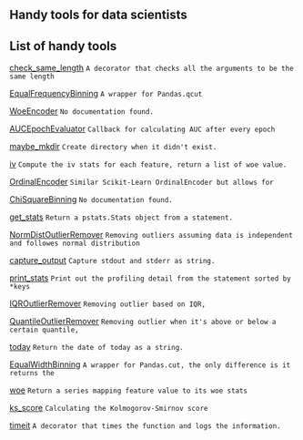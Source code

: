 ## Handy tools for data scientists

## List of handy tools

[check_same_length](https://github.com/Max1993Liu/dstools/blob/master/utils/misc.py#L16) `A decorator that checks all the arguments to be the same length`

[EqualFrequencyBinning](https://github.com/Max1993Liu/dstools/blob/master/sklearn_extension/__init__.py#L1) `A wrapper for Pandas.qcut`

[WoeEncoder](https://github.com/Max1993Liu/dstools/blob/master/sklearn_extension/__init__.py#L1) `No documentation found.`

[AUCEpochEvaluator](https://github.com/Max1993Liu/dstools/blob/master/keras_extension/__init__.py#L1) `Callback for calculating AUC after every epoch`

[maybe_mkdir](https://github.com/Max1993Liu/dstools/blob/master/utils/misc.py#L4) `Create directory when it didn't exist.`

[iv](https://github.com/Max1993Liu/dstools/blob/master/sklearn_extension/feature_selection/univariate_selection.py#L33) `Compute the iv stats for each feature, return a list of woe value.`

[OrdinalEncoder](https://github.com/Max1993Liu/dstools/blob/master/sklearn_extension/__init__.py#L1) `Similar Scikit-Learn OrdinalEncoder but allows for`

[ChiSquareBinning](https://github.com/Max1993Liu/dstools/blob/master/sklearn_extension/__init__.py#L1) `No documentation found.`

[get_stats](https://github.com/Max1993Liu/dstools/blob/master/utils/timing.py#L27) `Return a pstats.Stats object from a statement.`

[NormDistOutlierRemover](https://github.com/Max1993Liu/dstools/blob/master/sklearn_extension/__init__.py#L1) `Removing outliers assuming data is independent and followes normal distribution`

[capture_output](https://github.com/Max1993Liu/dstools/blob/master/utils/io.py#L4) `Capture stdout and stderr as string.`

[print_stats](https://github.com/Max1993Liu/dstools/blob/master/utils/timing.py#L42) `Print out the profiling detail from the statement sorted by *keys`

[IQROutlierRemover](https://github.com/Max1993Liu/dstools/blob/master/sklearn_extension/__init__.py#L1) `Removing outlier based on IQR,`

[QuantileOutlierRemover](https://github.com/Max1993Liu/dstools/blob/master/sklearn_extension/__init__.py#L1) `Removing outlier when it's above or below a certain quantile,`

[today](https://github.com/Max1993Liu/dstools/blob/master/utils/date.py#L1) `Return the date of today as a string.`

[EqualWidthBinning](https://github.com/Max1993Liu/dstools/blob/master/sklearn_extension/__init__.py#L1) `A wrapper for Pandas.cut, the only difference is it returns the`

[woe](https://github.com/Max1993Liu/dstools/blob/master/sklearn_extension/feature_selection/univariate_selection.py#L6) `Return a series mapping feature value to its woe stats`

[ks_score](https://github.com/Max1993Liu/dstools/blob/master/metrics/__init__.py#L4) `Calculating the Kolmogorov-Smirnov score`

[timeit](https://github.com/Max1993Liu/dstools/blob/master/utils/timing.py#L6) `A decorator that times the function and logs the information.`
